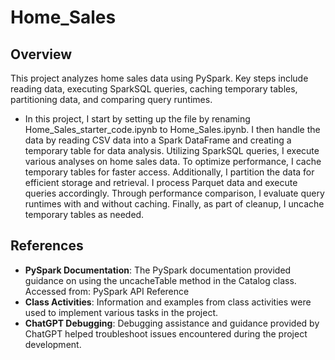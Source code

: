 # Home_Sales

## Overview

This project analyzes home sales data using PySpark. Key steps include reading data, executing SparkSQL queries, caching temporary tables, partitioning data, and comparing query runtimes.

- In this project, I start by setting up the file by renaming Home_Sales_starter_code.ipynb to Home_Sales.ipynb. I then handle the data by reading CSV data into a Spark DataFrame and creating a temporary table for data analysis. Utilizing SparkSQL queries, I execute various analyses on home sales data. To optimize performance, I cache temporary tables for faster access. Additionally, I partition the data for efficient storage and retrieval. I process Parquet data and execute queries accordingly. Through performance comparison, I evaluate query runtimes with and without caching. Finally, as part of cleanup, I uncache temporary tables as needed.


## References
- **PySpark Documentation**: The PySpark documentation provided guidance on using the uncacheTable method in the Catalog class. Accessed from: PySpark API Reference
- **Class Activities**: Information and examples from class activities were used to implement various tasks in the project.
- **ChatGPT Debugging**: Debugging assistance and guidance provided by ChatGPT helped troubleshoot issues encountered during the project development.
